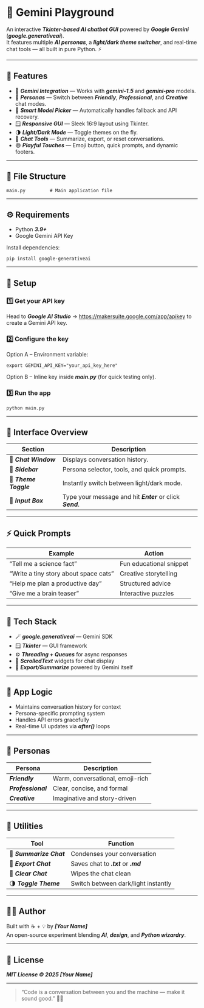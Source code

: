 # 💬 Gemini Playground

An interactive ***Tkinter-based AI chatbot GUI*** powered by ***Google Gemini*** (***google.generativeai***).  
It features multiple ***AI personas***, a ***light/dark theme switcher***, and real-time chat tools — all built in pure Python. ⚡

---

## 🌟 Features
- 🤖 ***Gemini Integration*** — Works with ***gemini-1.5*** and ***gemini-pro*** models.  
- 👤 ***Personas*** — Switch between ***Friendly***, ***Professional***, and ***Creative*** chat modes.  
- 🧠 ***Smart Model Picker*** — Automatically handles fallback and API recovery.  
- 🪟 ***Responsive GUI*** — Sleek 16:9 layout using Tkinter.  
- 🌗 ***Light/Dark Mode*** — Toggle themes on the fly.  
- 💾 ***Chat Tools*** — Summarize, export, or reset conversations.  
- 😄 ***Playful Touches*** — Emoji button, quick prompts, and dynamic footers.  

---

## 🧱 File Structure
```
main.py         # Main application file
```

---

## ⚙️ Requirements
- Python ***3.9+***
- Google Gemini API Key

Install dependencies:
```
pip install google-generativeai
```

---

## 🔑 Setup

### 1️⃣ Get your API key
Head to ***Google AI Studio*** → https://makersuite.google.com/app/apikey to create a Gemini API key.

### 2️⃣ Configure the key
Option A – Environment variable:
```
export GEMINI_API_KEY="your_api_key_here"
```

Option B – Inline key inside ***main.py*** (for quick testing only).

### 3️⃣ Run the app
```
python main.py
```

---

## 🎨 Interface Overview

| Section | Description |
|----------|-------------|
| 💬 ***Chat Window*** | Displays conversation history. |
| 🧠 ***Sidebar*** | Persona selector, tools, and quick prompts. |
| 🌈 ***Theme Toggle*** | Instantly switch between light/dark mode. |
| 📝 ***Input Box*** | Type your message and hit ***Enter*** or click ***Send***. |

---

## ⚡ Quick Prompts

| Example | Action |
|----------|--------|
| “Tell me a science fact” | Fun educational snippet |
| “Write a tiny story about space cats” | Creative storytelling |
| “Help me plan a productive day” | Structured advice |
| “Give me a brain teaser” | Interactive puzzles |

---

## 🧩 Tech Stack
- 🪄 ***google.generativeai*** — Gemini SDK  
- 🪟 ***Tkinter*** — GUI framework  
- ⚙️ ***Threading + Queues*** for async responses  
- 💬 ***ScrolledText*** widgets for chat display  
- 💾 ***Export/Summarize*** powered by Gemini itself  

---

## 🧠 App Logic
- Maintains conversation history for context  
- Persona-specific prompting system  
- Handles API errors gracefully  
- Real-time UI updates via ***after()*** loops  

---

## 🔮 Personas

| Persona | Description |
|----------|-------------|
| ***Friendly*** | Warm, conversational, emoji-rich |
| ***Professional*** | Clear, concise, and formal |
| ***Creative*** | Imaginative and story-driven |

---

## 🧰 Utilities

| Tool | Function |
|------|-----------|
| 🧾 ***Summarize Chat*** | Condenses your conversation |
| 💾 ***Export Chat*** | Saves chat to ***.txt*** or ***.md*** |
| 🧹 ***Clear Chat*** | Wipes the chat clean |
| 🌗 ***Toggle Theme*** | Switch between dark/light instantly |

---

## 🧑‍💻 Author
Built with ☕ + 💡 by ***[Your Name]***  
An open-source experiment blending ***AI***, ***design***, and ***Python wizardry***.

---

## 📜 License
***MIT License © 2025 [Your Name]***

---

> “Code is a conversation between you and the machine — make it sound good.” 💬✨
